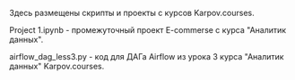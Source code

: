 Здесь размещены скрипты и проекты с курсов Karpov.courses.

Project 1.ipynb - промежуточный проект E-commerse с курса "Аналитик данных".

airflow_dag_less3.py - код для ДАГа Airflow из урока 3 курса "Аналитик данных" Karpov.courses.
